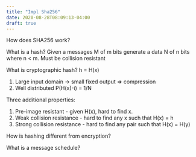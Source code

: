```yaml
---
title: "Impl Sha256"
date: 2020-08-28T08:09:13-04:00
draft: true
---
```


How does SHA256 work?

What is a hash?
Given a messages M of m bits generate a data N of n bits where n < m. 
Must be collision resistant


What is cryptographic hash?
h = H(x) 
1. Large input domain -> small fixed output => compression
2. Well distributed P(H(x)-i) = 1/N

Three additional properties:
1. Pre-image resistant - given H(x), hard to find x.
2. Weak collision resistance - hard to find any x such that H(x) = h
3. Strong collision resistance - hard to find any pair such that H(x) = H(y)

How is hashing different from encryption?

What is a message schedule?
